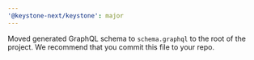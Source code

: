 ```yaml
---
'@keystone-next/keystone': major
---
```


Moved generated GraphQL schema to `schema.graphql` to the root of the project. We recommend that you commit this file to your repo.
